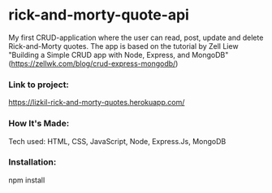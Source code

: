# rick-and-morty-quote-api

My first CRUD-application where the user can read, post, update and delete Rick-and-Morty quotes. The app is based on the tutorial by Zell Liew 
"Building a Simple CRUD app with Node, Express, and MongoDB" (https://zellwk.com/blog/crud-express-mongodb/)

### Link to project:
https://lizkil-rick-and-morty-quotes.herokuapp.com/

### How It's Made:
Tech used: HTML, CSS, JavaScript, Node, Express.Js, MongoDB

### Installation:
npm install
